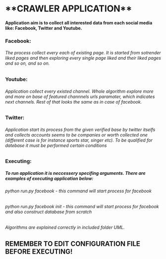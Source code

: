 <h1> **CRAWLER APPLICATION** </h1>
<h4> Application aim is to collect all interested data from each social media like: Facebook, Twitter and Youtube. </h2>
<h3> Facebook:</h3>
<h6> The process collect every each of existing page. It is started from sotrender liked pages and then exploring every single page liked and their liked pages and so on, and so on. </h6>
<h3> Youtube:</h3>
<h6> Application collect every existed channel. Whole algorithm explore more and more on base of featured channnels urls paramater, which indicates next channels. Rest of that looks the same as in case of facebook. </h6>
<h3> Twitter:</h3>
<h6> Application start its process from the given verified base by twitter itselfs and collects accounts seems to be companies or worth collected one (different case is for instance sports star, singer etc). To be qualified for datebase it must be performed certain conditions</h6>
<h3> Executing:</h3>
<h5> To run application it is neccessery specifing arguments. There are examples of executing application below:</h3>
<h6> python run.py facebook  - this command will start process for facebook </h6>
<h6> python run.py facebook init - this command will start process for facebook and also construct database from scratch</h3>
<h6> Algorithms are explained correctly in included folder UML.</h6>
<h2> REMEMBER TO EDIT CONFIGURATION FILE BEFORE EXECUTING!</h2>


